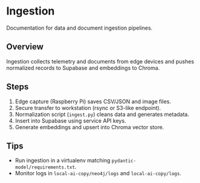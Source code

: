 # Ingestion

Documentation for data and document ingestion pipelines.

## Overview
Ingestion collects telemetry and documents from edge devices and pushes normalized records to Supabase and embeddings to Chroma.

## Steps
1. Edge capture (Raspberry Pi) saves CSV/JSON and image files.
2. Secure transfer to workstation (rsync or S3-like endpoint).
3. Normalization script (`ingest.py`) cleans data and generates metadata.
4. Insert into Supabase using service API keys.
5. Generate embeddings and upsert into Chroma vector store.

## Tips
- Run ingestion in a virtualenv matching `pydantic-model/requirements.txt`.
- Monitor logs in `local-ai-copy/neo4j/logs` and `local-ai-copy/logs`.

<!-- New supporting page created by assistant -->